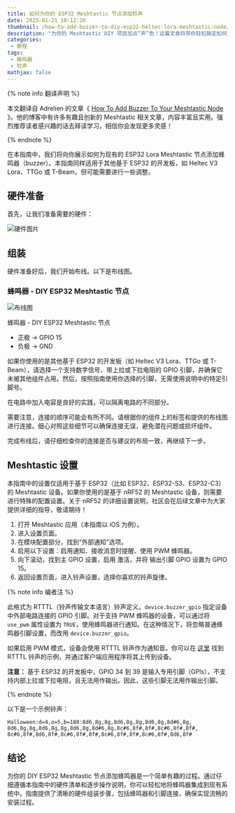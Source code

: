 ```yaml
---
title: 如何为你的 ESP32 Meshtastic 节点添加铃声
date: 2025-01-21 10:12:20
thumbnail: /how-to-add-buzzer-to-diy-esp32-heltec-lora-meshtastic-node/kevin-albrich-6HTTlcLwnBc-unsplash-cropped.webp
description: "为你的 Meshtastic DIY 项目加点“声”色！这篇文章将带你轻松搞定如何为 ESP32 Lora Meshtastic 节点添加蜂鸣器。不仅硬件布线手把手教你，软件设置也一步步详解。"
categories:
 - 教程
tags:
 - 蜂鸣器
 - 铃声
mathjax: false
---
```


{% note info 翻译声明 %}

本文翻译自 Adrelien 的文章《 [How To Add Buzzer To Your Meshtastic Node](https://adrelien.com/blog/how-to-add-buzzer-to-diy-esp32-heltec-lora-meshtastic-node/) 》。他的博客中有许多有趣且创新的 Meshtastic 相关文章，内容丰富且实用。强烈推荐读者感兴趣的话去拜读学习，相信你会发现更多灵感！

{% endnote %}  

在本指南中，我们将向你展示如何为现有的 ESP32 Lora Meshtastic 节点添加蜂鸣器（buzzer）。本指南同样适用于其他基于 ESP32 的开发板，如 Heltec V3 Lora、TTGo 或 T-Beam，但可能需要进行一些调整。

## 硬件准备

首先，让我们准备需要的硬件：

![硬件图片](https://adrelien.com/blog/content/images/2024/03/How-To-Add-Buzzer-To-DIY-ESP32---Heltec-Lora--Meshtastic-Node-1.png)

## 组装

硬件准备好后，我们开始布线。以下是布线图。

### 蜂鸣器 - DIY ESP32 Meshtastic 节点

![布线图](https://adrelien.com/blog/content/images/2024/03/How-To-Add-Buzzer-To-DIY-ESP32---Heltec-Lora--Meshtastic-Node.png)  

蜂鸣器 - DIY ESP32 Meshtastic 节点  

- 正极 -> GPIO 15  
- 负极 -> GND  

如果你使用的是其他基于 ESP32 的开发板（如 Heltec V3 Lora、TTGo 或 T-Beam），请选择一个支持数字信号、带上拉或下拉电阻的 GPIO 引脚，并确保它未被其他组件占用。然后，按照指南使用你选择的引脚，无需使用说明中的特定引脚号。

在电路中加入电容是良好的实践，可以隔离电路的不同部分。

需要注意，连接的顺序可能会有所不同。请根据你的组件上的标签和提供的布线图进行连接。细心对照这些细节可以确保连接无误，避免潜在问题或损坏组件。

完成布线后，请仔细检查你的连接是否与建议的布局一致，再继续下一步。

## Meshtastic 设置

本指南中的设置仅适用于基于 ESP32（比如 ESP32、ESP32-S3、ESP32-C3）的 Meshtastic 设备。如果你使用的是基于 nRF52 的 Meshtastic 设备，则需要进行特殊的配置设置。关于 nRF52 的详细设置说明，社区会在后续文章中为大家提供详细的指导，敬请期待！

1. 打开 Meshtastic 应用（本指南以 iOS 为例）。  
2. 进入设置页面。  
3. 在模块配置部分，找到“外部通知”选项。  
4. 启用以下设置：启用通知、接收消息时提醒、使用 PWM 蜂鸣器。  
5. 向下滚动，找到主 GPIO 设置，启用 激活，并将 输出引脚 GPIO 设置为 GPIO 15。  
6. 返回设置页面，进入铃声设置，选择你喜欢的铃声旋律。

{% note info 编者注 %}

此格式为 RTTTL（铃声传输文本语言）铃声定义。`device.buzzer_gpio` 指定设备中外部电路连接的 GPIO 引脚。对于支持 PWM 蜂鸣器的设备，可以通过将 `use_pwm` 属性设置为 `TRUE`，使用蜂鸣器进行通知。在这种情况下，将忽略普通蜂鸣器引脚设置，而改用 `device.buzzer_gpio`。

如果启用 PWM 模式，设备会使用 RTTTL 铃声作为通知音。你可以在 [这里](https://www.laub-home.de/wiki/RTTTL_Songs) 找到 RTTTL 铃声的示例，并通过客户端应用程序将其上传到设备。

**注意：** 基于 ESP32 的开发板中，GPIO 34 到 39 是输入专用引脚（GPIs），不支持内部上拉或下拉电阻，且无法用作输出。因此，这些引脚无法用作输出引脚。

{% endnote %}  

以下是一个示例铃声：

```
Halloween:d=4,o=5,b=180:8d6,8g,8g,8d6,8g,8g,8d6,8g,8d#6,8g,
8d6,8g,8g,8d6,8g,8g,8d6,8g,8d#6,8g,8c#6,8f#,8f#,8c#6,8f#,8f#,
8c#6,8f#,8d6,8f#,8c#6,8f#,8f#,8c#6,8f#,8f#,8c#6,8f#,8d6,8f#
```

## 结论

为你的 DIY ESP32 Meshtastic 节点添加蜂鸣器是一个简单有趣的过程。通过仔细遵循本指南中的硬件清单和逐步操作说明，你可以轻松地将蜂鸣器集成到现有系统中。指南提供了清晰的硬件组装步骤，包括蜂鸣器和引脚连接，确保实现流畅的安装过程。